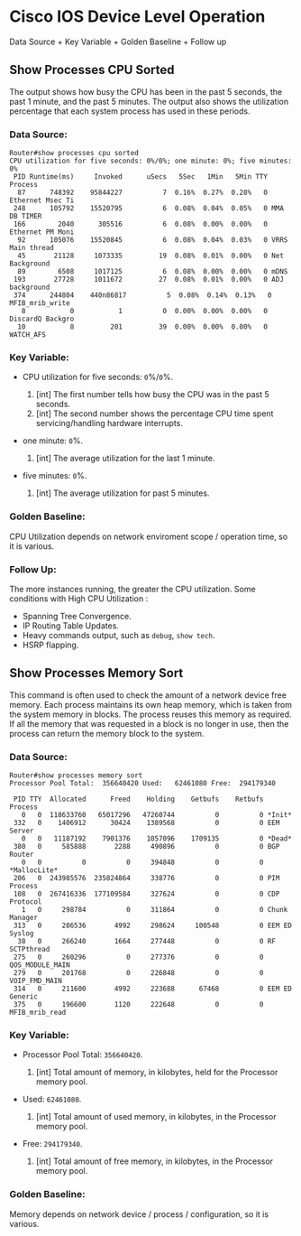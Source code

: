 Cisco IOS Device Level Operation
=====
Data Source + Key Variable + Golden Baseline + Follow up

## Show Processes CPU Sorted
The output shows how busy the CPU has been in the past 5 seconds, the past 1 minute, and the past 5 minutes. The output also shows the utilization percentage that each system process has used in these periods. 

### Data Source:
```
Router#show processes cpu sorted
CPU utilization for five seconds: 0%/0%; one minute: 0%; five minutes: 0%
 PID Runtime(ms)     Invoked      uSecs   5Sec   1Min   5Min TTY Process 
  87      748392    95844227          7  0.16%  0.27%  0.28%   0 Ethernet Msec Ti 
 248      105792    15520795          6  0.08%  0.04%  0.05%   0 MMA DB TIMER     
 166        2040      305516          6  0.08%  0.00%  0.00%   0 Ethernet PM Moni 
  92      105076    15520845          6  0.08%  0.04%  0.03%   0 VRRS Main thread 
  45       21128     1073335         19  0.08%  0.01%  0.00%   0 Net Background   
  89        6508     1017125          6  0.08%  0.00%  0.00%   0 mDNS             
 193       27728     1011672         27  0.08%  0.01%  0.00%   0 ADJ background   
 374      244804    440n86817          5  0.08%  0.14%  0.13%   0 MFIB_mrib_write  
   8           0           1          0  0.00%  0.00%  0.00%   0 DiscardQ Backgro 
  10           8         201         39  0.00%  0.00%  0.00%   0 WATCH_AFS  
```

### Key Variable:  
* CPU utilization for five seconds: `0`%/`0`%. 
  1. [int] The first number tells how busy the CPU was in the past 5 seconds.
  2. [int] The second number shows the percentage CPU time spent servicing/handling hardware interrupts.

* one minute: `0`%.
  1. [int] The average utilization for the last 1 minute.

* five minutes: `0`%.
  1. [int] The average utilization for past 5 minutes.

### Golden Baseline:  
CPU Utilization depends on network enviroment scope / operation time, so it is various.

### Follow Up:  
The more instances running, the greater the CPU utilization. Some conditions with High CPU Utilization :
* Spanning Tree Convergence.
* IP Routing Table Updates.
* Heavy commands output, such as `debug`, `show tech`.
* HSRP flapping.


## Show Processes Memory Sort
This command is often used to check the amount of a network device free memory. Each process maintains its own heap memory, which is taken from the system memory in blocks. The process reuses this memory as required. If all the memory that was requested in a block is no longer in use, then the process can return the memory block to the system. 

### Data Source:
```
Router#show processes memory sort
Processor Pool Total:  356640420 Used:   62461080 Free:  294179340

 PID TTY  Allocated      Freed    Holding    Getbufs    Retbufs Process
   0   0  118633760   65017296   47260744          0          0 *Init*          
 332   0    1406912      30424    1389568          0          0 EEM Server      
   0   0   11187192    7901376    1057096    1709135          0 *Dead*          
 380   0     585888       2288     490896          0          0 BGP Router      
   0   0          0          0     394848          0          0 *MallocLite*    
 206   0  243985576  235824864     338776          0          0 PIM Process     
 108   0  267416336  177109584     327624          0          0 CDP Protocol    
   1   0     298784          0     311864          0          0 Chunk Manager   
 313   0     286536       4992     298624     100548          0 EEM ED Syslog   
  38   0     266240       1664     277448          0          0 RF SCTPthread   
 275   0     260296          0     277376          0          0 QOS_MODULE_MAIN 
 279   0     201768          0     226848          0          0 VOIP_FMD_MAIN   
 314   0     211600       4992     223688      67468          0 EEM ED Generic  
 375   0     196600       1120     222648          0          0 MFIB_mrib_read  
 ```
 
 ### Key Variable:  
* Processor Pool Total: `356640420`. 
  1. [int] Total amount of memory, in kilobytes, held for the Processor memory pool.

* Used:  `62461080`.
  1. [int] Total amount of used memory, in kilobytes, in the Processor memory pool. 

* Free: `294179340`.
  1. [int] Total amount of free memory, in kilobytes, in the Processor memory pool. 

### Golden Baseline:  
Memory depends on network device / process / configuration, so it is various.
